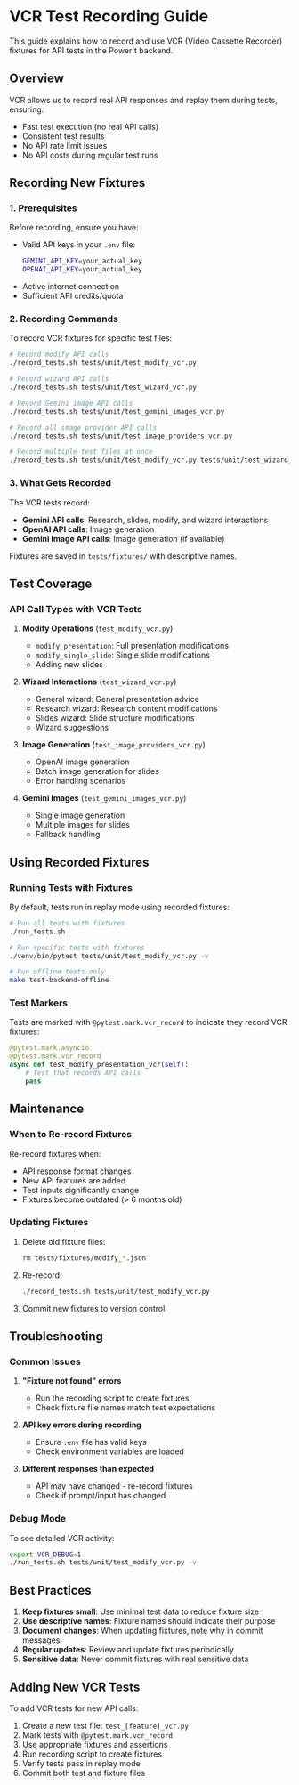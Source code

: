 # VCR Test Recording Guide

This guide explains how to record and use VCR (Video Cassette Recorder) fixtures for API tests in the PowerIt backend.

## Overview

VCR allows us to record real API responses and replay them during tests, ensuring:
- Fast test execution (no real API calls)
- Consistent test results
- No API rate limit issues
- No API costs during regular test runs

## Recording New Fixtures

### 1. Prerequisites

Before recording, ensure you have:
- Valid API keys in your `.env` file:
  ```bash
  GEMINI_API_KEY=your_actual_key
  OPENAI_API_KEY=your_actual_key
  ```
- Active internet connection
- Sufficient API credits/quota

### 2. Recording Commands

To record VCR fixtures for specific test files:

```bash
# Record modify API calls
./record_tests.sh tests/unit/test_modify_vcr.py

# Record wizard API calls
./record_tests.sh tests/unit/test_wizard_vcr.py

# Record Gemini image API calls
./record_tests.sh tests/unit/test_gemini_images_vcr.py

# Record all image provider API calls
./record_tests.sh tests/unit/test_image_providers_vcr.py

# Record multiple test files at once
./record_tests.sh tests/unit/test_modify_vcr.py tests/unit/test_wizard_vcr.py
```

### 3. What Gets Recorded

The VCR tests record:
- **Gemini API calls**: Research, slides, modify, and wizard interactions
- **OpenAI API calls**: Image generation
- **Gemini Image API calls**: Image generation (if available)

Fixtures are saved in `tests/fixtures/` with descriptive names.

## Test Coverage

### API Call Types with VCR Tests

1. **Modify Operations** (`test_modify_vcr.py`)
   - `modify_presentation`: Full presentation modifications
   - `modify_single_slide`: Single slide modifications
   - Adding new slides

2. **Wizard Interactions** (`test_wizard_vcr.py`)
   - General wizard: General presentation advice
   - Research wizard: Research content modifications
   - Slides wizard: Slide structure modifications
   - Wizard suggestions

3. **Image Generation** (`test_image_providers_vcr.py`)
   - OpenAI image generation
   - Batch image generation for slides
   - Error handling scenarios

4. **Gemini Images** (`test_gemini_images_vcr.py`)
   - Single image generation
   - Multiple images for slides
   - Fallback handling

## Using Recorded Fixtures

### Running Tests with Fixtures

By default, tests run in replay mode using recorded fixtures:

```bash
# Run all tests with fixtures
./run_tests.sh

# Run specific tests with fixtures
./venv/bin/pytest tests/unit/test_modify_vcr.py -v

# Run offline tests only
make test-backend-offline
```

### Test Markers

Tests are marked with `@pytest.mark.vcr_record` to indicate they record VCR fixtures:

```python
@pytest.mark.asyncio
@pytest.mark.vcr_record
async def test_modify_presentation_vcr(self):
    # Test that records API calls
    pass
```

## Maintenance

### When to Re-record Fixtures

Re-record fixtures when:
- API response format changes
- New API features are added
- Test inputs significantly change
- Fixtures become outdated (> 6 months old)

### Updating Fixtures

1. Delete old fixture files:
   ```bash
   rm tests/fixtures/modify_*.json
   ```

2. Re-record:
   ```bash
   ./record_tests.sh tests/unit/test_modify_vcr.py
   ```

3. Commit new fixtures to version control

## Troubleshooting

### Common Issues

1. **"Fixture not found" errors**
   - Run the recording script to create fixtures
   - Check fixture file names match test expectations

2. **API key errors during recording**
   - Ensure `.env` file has valid keys
   - Check environment variables are loaded

3. **Different responses than expected**
   - API may have changed - re-record fixtures
   - Check if prompt/input has changed

### Debug Mode

To see detailed VCR activity:
```bash
export VCR_DEBUG=1
./run_tests.sh tests/unit/test_modify_vcr.py -v
```

## Best Practices

1. **Keep fixtures small**: Use minimal test data to reduce fixture size
2. **Use descriptive names**: Fixture names should indicate their purpose
3. **Document changes**: When updating fixtures, note why in commit messages
4. **Regular updates**: Review and update fixtures periodically
5. **Sensitive data**: Never commit fixtures with real sensitive data

## Adding New VCR Tests

To add VCR tests for new API calls:

1. Create a new test file: `test_[feature]_vcr.py`
2. Mark tests with `@pytest.mark.vcr_record`
3. Use appropriate fixtures and assertions
4. Run recording script to create fixtures
5. Verify tests pass in replay mode
6. Commit both test and fixture files